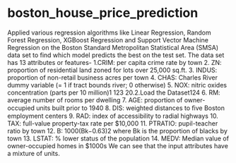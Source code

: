 # boston_house_price_prediction
Applied various regression algorithms like Linear Regression, Random Forest Regression, XGBoost Regression and Support Vector Machine Regression on the Boston Standard Metropolitan Statistical Area (SMSA) data set to find which model predicts the best on the test set. The data set has 13 attributes or features-
1.CRIM: per capita crime rate by town
2. ZN: proportion of residential land zoned for lots over 25,000 sq.ft.
3. INDUS: proportion of non-retail business acres per town
4. CHAS: Charles River dummy variable (= 1 if tract bounds river; 0 otherwise)
5. NOX: nitric oxides concentration (parts per 10 million)1 123 20.2.Load the Dataset124
6. RM: average number of rooms per dwelling
7. AGE: proportion of owner-occupied units built prior to 1940
8. DIS: weighted distances to ﬁve Boston employment centers
9. RAD: index of accessibility to radial highways
10. TAX: full-value property-tax rate per $10,000
11. PTRATIO: pupil-teacher ratio by town
12. B: 1000(Bk−0.63)2 where Bk is the proportion of blacks by town
13. LSTAT: % lower status of the population 14. MEDV: Median value of owner-occupied homes in $1000s We can see that the input attributes have a mixture of units.
